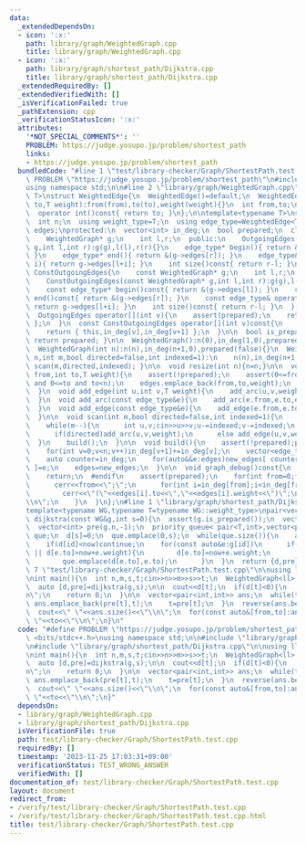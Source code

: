 ```yaml
---
data:
  _extendedDependsOn:
  - icon: ':x:'
    path: library/graph/WeightedGraph.cpp
    title: library/graph/WeightedGraph.cpp
  - icon: ':x:'
    path: library/graph/shortest_path/Dijkstra.cpp
    title: library/graph/shortest_path/Dijkstra.cpp
  _extendedRequiredBy: []
  _extendedVerifiedWith: []
  _isVerificationFailed: true
  _pathExtension: cpp
  _verificationStatusIcon: ':x:'
  attributes:
    '*NOT_SPECIAL_COMMENTS*': ''
    PROBLEM: https://judge.yosupo.jp/problem/shortest_path
    links:
    - https://judge.yosupo.jp/problem/shortest_path
  bundledCode: "#line 1 \"test/library-checker/Graph/ShortestPath.test.cpp\"\n#define\
    \ PROBLEM \"https://judge.yosupo.jp/problem/shortest_path\"\n#include <bits/stdc++.h>\n\
    using namespace std;\n\n#line 2 \"library/graph/WeightedGraph.cpp\"\ntemplate<typename\
    \ T>\nstruct WeightedEdge{\n  WeightedEdge()=default;\n  WeightedEdge(int from,int\
    \ to,T weight):from(from),to(to),weight(weight){}\n  int from,to;\n  T weight;\n\
    \  operator int()const{ return to; }\n};\n\ntemplate<typename T>\nstruct WeightedGraph{\n\
    \  int n;\n  using weight_type=T;\n  using edge_type=WeightedEdge<T>;\n  vector<edge_type>\
    \ edges;\nprotected:\n  vector<int> in_deg;\n  bool prepared;\n  class OutgoingEdges{\n\
    \    WeightedGraph* g;\n    int l,r;\n  public:\n    OutgoingEdges(WeightedGraph*\
    \ g,int l,int r):g(g),l(l),r(r){}\n    edge_type* begin(){ return &(g->edges[l]);\
    \ }\n    edge_type* end(){ return &(g->edges[r]); }\n    edge_type& operator[](int\
    \ i){ return g->edges[l+i]; }\n    int size()const{ return r-l; }\n  };\n  class\
    \ ConstOutgoingEdges{\n    const WeightedGraph* g;\n    int l,r;\n  public:\n\
    \    ConstOutgoingEdges(const WeightedGraph* g,int l,int r):g(g),l(l),r(r){}\n\
    \    const edge_type* begin()const{ return &(g->edges[l]); }\n    const edge_type*\
    \ end()const{ return &(g->edges[r]); }\n    const edge_type& operator[](int i)const{\
    \ return g->edges[l+i]; }\n    int size()const{ return r-l; }\n  };\npublic:\n\
    \  OutgoingEdges operator[](int v){\n    assert(prepared);\n    return { this,in_deg[v],in_deg[v+1]\
    \ };\n  }\n  const ConstOutgoingEdges operator[](int v)const{\n    assert(prepared);\n\
    \    return { this,in_deg[v],in_deg[v+1] };\n  }\n\n  bool is_prepared()const{\
    \ return prepared; }\n\n  WeightedGraph():n(0),in_deg(1,0),prepared(false){}\n\
    \  WeightedGraph(int n):n(n),in_deg(n+1,0),prepared(false){}\n  WeightedGraph(int\
    \ n,int m,bool directed=false,int indexed=1):\n    n(n),in_deg(n+1,0),prepared(false){\
    \ scan(m,directed,indexed); }\n\n  void resize(int n){n=n;}\n\n  void add_arc(int\
    \ from,int to,T weight){\n    assert(!prepared);\n    assert(0<=from and from<n\
    \ and 0<=to and to<n);\n    edges.emplace_back(from,to,weight);\n    in_deg[from+1]++;\n\
    \  }\n  void add_edge(int u,int v,T weight){\n    add_arc(u,v,weight);\n    add_arc(v,u,weight);\n\
    \  }\n  void add_arc(const edge_type&e){\n    add_arc(e.from,e.to,e.weight);\n\
    \  }\n  void add_edge(const edge_type&e){\n    add_edge(e.from,e.to,e.weight);\n\
    \  }\n\n  void scan(int m,bool directed=false,int indexed=1){\n    edges.reserve(directed?m:2*m);\n\
    \    while(m--){\n      int u,v;cin>>u>>v;u-=indexed;v-=indexed;\n      T weight;cin>>weight;\n\
    \      if(directed)add_arc(u,v,weight);\n      else add_edge(u,v,weight);\n  \
    \  }\n    build();\n  }\n\n  void build(){\n    assert(!prepared);prepared=true;\n\
    \    for(int v=0;v<n;v++)in_deg[v+1]+=in_deg[v];\n    vector<edge_type> new_edges(in_deg.back());\n\
    \    auto counter=in_deg;\n    for(auto&&e:edges)new_edges[ counter[e.from]++\
    \ ]=e;\n    edges=new_edges;\n  }\n\n  void graph_debug()const{\n  #ifndef __DEBUG\n\
    \    return;\n  #endif\n    assert(prepared);\n    for(int from=0;from<n;from++){\n\
    \      cerr<<from<<\";\";\n      for(int i=in_deg[from];i<in_deg[from+1];i++)\n\
    \        cerr<<\"(\"<<edges[i].to<<\",\"<<edges[i].weight<<\")\";\n      cerr<<\"\
    \\n\";\n    }\n  }\n};\n#line 1 \"library/graph/shortest_path/Dijkstra.cpp\"\n\
    template<typename WG,typename T=typename WG::weight_type>\npair<vector<T>,vector<int>>\
    \ dijkstra(const WG&g,int s=0){\n  assert(g.is_prepared());\n  vector<T> d(g.n,-1);\n\
    \  vector<int> pre(g.n,-1);\n  priority_queue< pair<T,int>,vector<pair<T,int>>,greater<pair<T,int>>>\
    \ que;\n  d[s]=0;\n  que.emplace(0,s);\n  while(que.size()){\n    auto [now,id]=que.top();que.pop();\n\
    \    if(d[id]<now)continue;\n    for(const auto&e:g[id])\n      if(d[e.to]==-1\
    \ || d[e.to]>now+e.weight){\n        d[e.to]=now+e.weight;\n        pre[e.to]=id;\n\
    \        que.emplace(d[e.to],e.to);\n      }\n  }\n  return {d,pre};\n}\n#line\
    \ 7 \"test/library-checker/Graph/ShortestPath.test.cpp\"\n\nusing ll=long long;\n\
    \nint main(){\n  int n,m,s,t;cin>>n>>m>>s>>t;\n  WeightedGraph<ll> g(n,m,true,0);\n\
    \  auto [d,pre]=dijkstra(g,s);\n\n  cout<<d[t];\n  if(d[t]<0){\n    cout<<\"\\\
    n\";\n    return 0;\n  }\n\n  vector<pair<int,int>> ans;\n  while(t!=s){\n   \
    \ ans.emplace_back(pre[t],t);\n    t=pre[t];\n  }\n  reverse(ans.begin(),ans.end());\n\
    \  cout<<\" \"<<ans.size()<<\"\\n\";\n  for(const auto&[from,to]:ans)cout<<from<<\"\
    \ \"<<to<<\"\\n\";\n}\n"
  code: "#define PROBLEM \"https://judge.yosupo.jp/problem/shortest_path\"\n#include\
    \ <bits/stdc++.h>\nusing namespace std;\n\n#include \"library/graph/WeightedGraph.cpp\"\
    \n#include \"library/graph/shortest_path/Dijkstra.cpp\"\n\nusing ll=long long;\n\
    \nint main(){\n  int n,m,s,t;cin>>n>>m>>s>>t;\n  WeightedGraph<ll> g(n,m,true,0);\n\
    \  auto [d,pre]=dijkstra(g,s);\n\n  cout<<d[t];\n  if(d[t]<0){\n    cout<<\"\\\
    n\";\n    return 0;\n  }\n\n  vector<pair<int,int>> ans;\n  while(t!=s){\n   \
    \ ans.emplace_back(pre[t],t);\n    t=pre[t];\n  }\n  reverse(ans.begin(),ans.end());\n\
    \  cout<<\" \"<<ans.size()<<\"\\n\";\n  for(const auto&[from,to]:ans)cout<<from<<\"\
    \ \"<<to<<\"\\n\";\n}"
  dependsOn:
  - library/graph/WeightedGraph.cpp
  - library/graph/shortest_path/Dijkstra.cpp
  isVerificationFile: true
  path: test/library-checker/Graph/ShortestPath.test.cpp
  requiredBy: []
  timestamp: '2023-11-25 17:03:31+09:00'
  verificationStatus: TEST_WRONG_ANSWER
  verifiedWith: []
documentation_of: test/library-checker/Graph/ShortestPath.test.cpp
layout: document
redirect_from:
- /verify/test/library-checker/Graph/ShortestPath.test.cpp
- /verify/test/library-checker/Graph/ShortestPath.test.cpp.html
title: test/library-checker/Graph/ShortestPath.test.cpp
---
```

